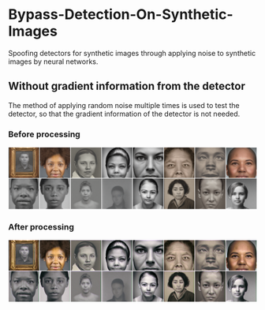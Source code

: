 # Bypass-Detection-On-Synthetic-Images
Spoofing detectors for synthetic images through applying noise to synthetic images by neural networks.

## Without gradient information from the detector
The method of applying random noise multiple times is used to test the detector, so that the gradient information of the detector is not needed.

### Before processing
![](https://github.com/Chyxx/Bypass-Detection-On-Synthetic-Images/blob/main/images/sdv2.jpg?raw=true)

### After processing
![](https://github.com/Chyxx/Bypass-Detection-On-Synthetic-Images/blob/main/images/after_process.jpg)

